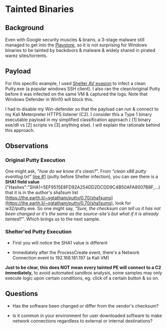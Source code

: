# Tainted Binaries
## Background
Even with Google security muscles & brains, a 3-stage malware still managed to get into the [Playstore](http://www.zdnet.com/article/android-security-sneaky-three-stage-malware-found-in-google-play-store/), so it is not surprising for Windows binaries to be tainted by backdoors & malware & widely shared in pirated warez sites/torrents. 

## Payload
For this specific example, I used [Shelter AV evasion](https://www.shellterproject.com/introducing-shellter/) to infect a clean Putty.exe (a popular windows SSH client). I also ran the clean/original Putty before it was infected on the same VM & captured the logs. Note that Windows Defender in Win10 will block this. 

I had to disable my Win-defender so that the payload can run & connect to my Kali Meterpreter HTTPS listener (C2). I consider this a Type 1 binary executable payload in my simplified classification approach ( [1] binary exe/dll vs [2] scripts vs [3] anything else). I will explain the rationale behind this approach.

## Observations
### Original Putty Execution
One might ask, "*how do we know it's clean?*". From *"clean x86 putty eventlog.txt"* [line #1](https://github.com/jymcheong/SysmonResources/blob/2516d8d71d85f6282bb90420764beccb8bb77436/6.%20Sample%20Data/stage2/run%20payloads/(Type%201)%20Sheltered%20Putty/clean%20x86%20putty%20eventlog.txt#L1) (putty before Shelter infection), you can see there is a **SHA1 field value** ("Hashes":"SHA1=5EF9515E8FD92A254DD2DCDD9C4B50AFA8007B8F,...) that it is in the author's sha1sum list [https://the.earth.li/~sgtatham/putty/0.70/sha1sums](https://the.earth.li/~sgtatham/putty/0.70/sha1sums), look for w32/putty.exe. So one might say, *"Sure, the checksum can tell us it has not been changed or it's the same as the source-site's but what if it is already tainted?"*. Which brings us to the next sample.

### Shelter'ed Putty Execution
* First you will notice the SHA1 value is different

* Immediately after the ProcessCreate event, there's a Network Connection event to 192.168.181.197 (a Kali VM)

**Just to be clear, this does NOT mean every tainted PE will connect to a C2 immediately,** to avoid automated sandbox analysis, some samples may only execute logic upon certain conditions, eg. click of a certain button & so on. 

## Questions
* Has the software been changed or differ from the vendor's checksum?

* Is it common in your environment for user downloaded software to make network connections regardless to external or internal destinations?